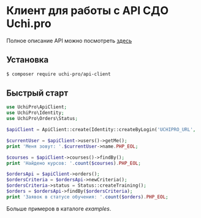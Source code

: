 # Клиент для работы с API СДО Uchi.pro

Полное описание API можно посмотреть [здесь](https://demo.uchi.pro/docs/api.html "Описание HTTP-API СДО UCHI.PRO v4")

## Установка

```bash
$ composer require uchi-pro/api-client
```

## Быстрый старт

```php
use UchiPro\ApiClient;
use UchiPro\Identity;
use UchiPro\Orders\Status;

$apiClient = ApiClient::create(Identity::createByLogin('UCHIPRO_URL', 'UCHIPRO_LOGIN', 'UCHIPRO_PASSWORD'));

$currentUser = $apiClient->users()->getMe();
print 'Меня зовут: '.$currentUser->name.PHP_EOL;

$courses = $apiClient->courses()->findBy();
print 'Найдено курсов: '.count($courses).PHP_EOL;

$ordersApi = $apiClient->orders();
$ordersCriteria = $ordersApi->newCriteria();
$ordersCriteria->status = Status::createTraining();
$orders = $ordersApi->findBy($ordersCriteria);
print 'Заявок в статусе обучения: '.count($orders).PHP_EOL;
```

Больше примеров в каталоге _examples_.
